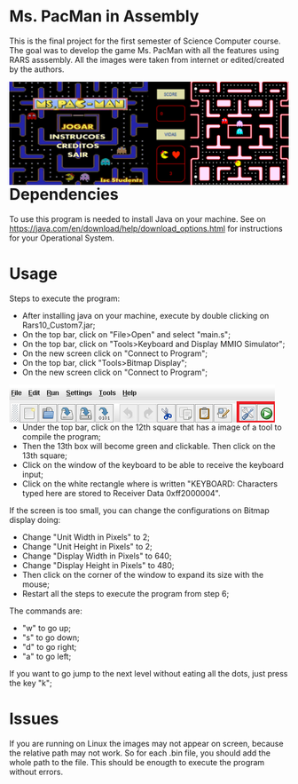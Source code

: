 # Ms. PacMan in Assembly
This is the final project for the first semester of Science Computer course. The goal was to develop the game Ms. PacMan with all the features using RARS asssembly.
All the images were taken from internet or edited/created by the authors.


<p align="center">
<img src="/images/github/intro.png"
     alt="Markdown Monster icon"
     style="float: left; margin-right: 30px; margin-top=30px" />  
</p>

# Dependencies
To use this program is needed to install Java on your machine. See on https://java.com/en/download/help/download_options.html for instructions for your Operational System.

# Usage
Steps to execute the program:
- After installing java on your machine, execute by double clicking on Rars10_Custom7.jar;
- On the top bar, click on "File>Open" and select "main.s";
- On the top bar, click on "Tools>Keyboard and Display MMIO Simulator";
- On the new screen click on "Connect to Program";
- On the top bar, click "Tools>Bitmap Display";
- On the new screen click on "Connect to Program";
<p align="center">
<img src="/images/github/topbar.png"
     alt="Markdown Monster icon"
     style="float: left; margin-right: 30px; margin-top=30px; margin-bottom=30px" />  
</p>

- Under the top bar, click on the 12th square that has a image of a tool to compile the program;
- Then the 13th box will become green and clickable. Then click on the 13th square;
- Click on the window of the keyboard to be able to receive the keyboard input;
- Click on the white rectangle where is written "KEYBOARD: Characters typed here are stored to Receiver Data 0xff2000004".

If the screen is too small, you can change the configurations on Bitmap display doing:
- Change "Unit Width in Pixels" to 2;
- Change "Unit Height in Pixels" to 2;
- Change "Display Width in Pixels" to 640;
- Change "Display Height in Pixels" to 480;
- Then click on the corner of the window to expand its size with the mouse;
- Restart all the steps to execute the program from step 6;

The commands are:
- "w" to go up;
- "s" to go down;
- "d" to go right;
- "a" to go left;

If you want to go jump to the next level without eating all the dots, just press the key "k";

# Issues
If you are running on Linux the images may not appear on screen, because the relative path may not work. So for each .bin file, you should add the whole path to the file. This should be enougth to execute the program without errors.

